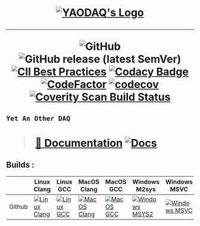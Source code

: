 <h1 align="center">

**[![YAODAQ's Logo](https://user-images.githubusercontent.com/8627746/119172227-41ffa380-ba98-11eb-9874-fc252a28176f.png)](https://github.com/flagarde/YAODAQ)**

---
![GitHub](https://img.shields.io/github/license/flagarde/YAODAQ)
![GitHub release (latest SemVer)](https://img.shields.io/github/v/release/flagarde/YAODAQ?sort=semver)
[![CII Best Practices](https://bestpractices.coreinfrastructure.org/projects/4900/badge)](https://bestpractices.coreinfrastructure.org/projects/4900)
[![Codacy Badge](https://api.codacy.com/project/badge/Grade/178cef536a2d4d80a935c3476811e4cb)](https://app.codacy.com/gh/flagarde/YAODAQ?utm_source=github.com&utm_medium=referral&utm_content=flagarde/YAODAQ&utm_campaign=Badge_Grade_Settings)
[![CodeFactor](https://www.codefactor.io/repository/github/flagarde/yaodaq/badge)](https://www.codefactor.io/repository/github/flagarde/yaodaq)
[![codecov](https://codecov.io/gh/flagarde/YAODAQ/branch/master/graph/badge.svg?token=dRh5HBpjlb)](https://codecov.io/gh/flagarde/YAODAQ)
<a href="https://scan.coverity.com/projects/rpcla-"><img alt="Coverity Scan Build Status" src="https://scan.coverity.com/projects/19567/badge.svg"/></a>
<h2>

```
Yet An Other DAQ
```
</h2>

<h1>

> [📖 Documentation](https://flagarde.github.io/YAODAQ/) [![Docs](https://github.com/flagarde/YAODAQ/actions/workflows/Docs.yml/badge.svg)](https://github.com/flagarde/YAODAQ/actions/workflows/Docs.yml)

</h1>
</h1>





[LC]: https://github.com/flagarde/YAODAQ/actions/workflows/Linux-Clang.yml
[LCB]: https://github.com/flagarde/YAODAQ/actions/workflows/Linux-Clang.yml/badge.svg

[LG]: https://github.com/flagarde/YAODAQ/actions/workflows/Linux-Clang.yml
[LGB]: https://github.com/flagarde/YAODAQ/actions/workflows/Linux-Clang.yml/badge.svg

[MC]: https://github.com/flagarde/YAODAQ/actions/workflows/MacOS-Clang.yml
[MCB]: https://github.com/flagarde/YAODAQ/actions/workflows/MacOS-Clang.yml/badge.svg

[MG]: https://github.com/flagarde/YAODAQ/actions/workflows/MacOS-GCC.yml
[MGB]: https://github.com/flagarde/YAODAQ/actions/workflows/MacOS-GCC.yml/badge.svg

[MS]: https://github.com/flagarde/YAODAQ/actions/workflows/Windows-MSYS2.yml
[MSB]: https://github.com/flagarde/YAODAQ/actions/workflows/Windows-MSYS2.yml/badge.svg

[MM]: https://github.com/flagarde/YAODAQ/actions/workflows/Windows-MSVC.yml
[MMB]: https://github.com/flagarde/YAODAQ/actions/workflows/Windows-MSVC.yml/badge.svg

## Builds :
|        | Linux Clang | Linux GCC | MacOS Clang | MacOS GCC | Windows M2sys | Windows MSVC |
|--------|-------------|-----------|-------------|-----------|---------------|--------------|
| Github |[![Linux Clang][LCB]][LC]|[![Linux GCC][LGB]][LG]|[![MacOS Clang][MCB]][MC]|[![MacOS GCC][MGB]][MG]|[![Windows MSYS2][MSB]][MS]|[![Windows MSVC][MMB]][MM]|

